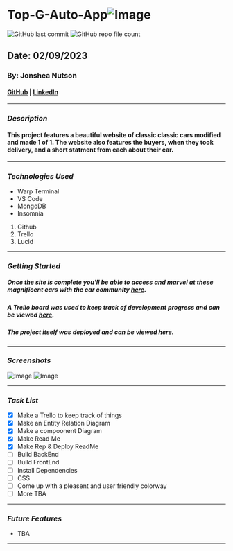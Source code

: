# Top-G-Auto-App![Image]()
![GitHub last commit](https://img.shields.io/github/last-commit/yuurierusan/Top-G-Auto-App)
![GitHub repo file count](https://img.shields.io/github/directory-file-count/yuurierusan/Top-G-Auto-App)

## Date: 02/09/2023

### By: Jonshea Nutson

#### [GitHub](https://github.com/yuurierusan) | [LinkedIn](https://linkedin.com/jonshean)

---

### **_Description_**

#### This project features a beautiful website of classic classic cars modified and made 1 of 1. The website also features the buyers, when they took delivery, and a short statment from each about their car.

---

### **_Technologies Used_**

-   Warp Terminal
-   VS Code
-   MongoDB
-   Insomnia

1. Github
2. Trello
3. Lucid

---

### **_Getting Started_**

##### Once the site is complete you'll be able to access and marvel at these magnificent cars with the car community [here]().

##### A Trello board was used to keep track of development progress and can be viewed [here](https://trello.com/invite/b/OPazj8RS/ATTI83b09a03dd5606e6c8d2472303eb86a850A2BF6D/top-g-auto).

##### The project itself was deployed and can be viewed [here](https://github.com/yuurierusan/Top-G-Auto-App).

---

### **_Screenshots_**

![Image]()
![Image]()

---

### **_Task List_**

-   [x] Make a Trello to keep track of things
-   [x] Make an Entity Relation Diagram
-   [x] Make a compoonent Diagram
-   [x] Make Read Me
-   [x] Make Rep & Deploy ReadMe
-   [ ] Build BackEnd
-   [ ] Build FrontEnd
-   [ ] Install Dependencies
-   [ ] CSS
-   [ ] Come up with a pleasent and user friendly colorway
-   [ ] More TBA

---

### **_Future Features_**

-   TBA

---

